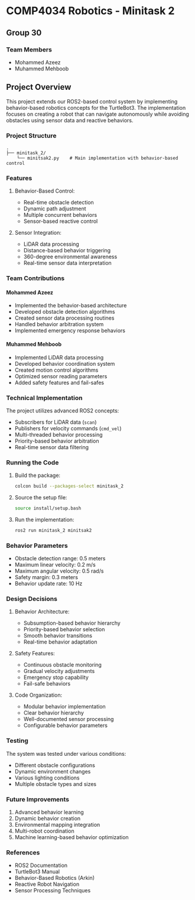 # COMP4034 Robotics - Minitask 2
## Group 30

### Team Members
- Mohammed Azeez
- Muhammed Mehboob

## Project Overview
This project extends our ROS2-based control system by implementing behavior-based robotics concepts for the TurtleBot3. The implementation focuses on creating a robot that can navigate autonomously while avoiding obstacles using sensor data and reactive behaviors.

### Project Structure
```
.
├── minitask_2/
    └── minitsak2.py    # Main implementation with behavior-based control
```

### Features
1. Behavior-Based Control:
   - Real-time obstacle detection
   - Dynamic path adjustment
   - Multiple concurrent behaviors
   - Sensor-based reactive control

2. Sensor Integration:
   - LiDAR data processing
   - Distance-based behavior triggering
   - 360-degree environmental awareness
   - Real-time sensor data interpretation

### Team Contributions

#### Mohammed Azeez
- Implemented the behavior-based architecture
- Developed obstacle detection algorithms
- Created sensor data processing routines
- Handled behavior arbitration system
- Implemented emergency response behaviors

#### Muhammed Mehboob
- Implemented LiDAR data processing
- Developed behavior coordination system
- Created motion control algorithms
- Optimized sensor reading parameters
- Added safety features and fail-safes

### Technical Implementation
The project utilizes advanced ROS2 concepts:
- Subscribers for LiDAR data (`scan`)
- Publishers for velocity commands (`cmd_vel`)
- Multi-threaded behavior processing
- Priority-based behavior arbitration
- Real-time sensor data filtering

### Running the Code
1. Build the package:
   ```bash
   colcon build --packages-select minitask_2
   ```

2. Source the setup file:
   ```bash
   source install/setup.bash
   ```

3. Run the implementation:
   ```bash
   ros2 run minitask_2 minitsak2
   ```

### Behavior Parameters
- Obstacle detection range: 0.5 meters
- Maximum linear velocity: 0.2 m/s
- Maximum angular velocity: 0.5 rad/s
- Safety margin: 0.3 meters
- Behavior update rate: 10 Hz

### Design Decisions
1. Behavior Architecture:
   - Subsumption-based behavior hierarchy
   - Priority-based behavior selection
   - Smooth behavior transitions
   - Real-time behavior adaptation

2. Safety Features:
   - Continuous obstacle monitoring
   - Gradual velocity adjustments
   - Emergency stop capability
   - Fail-safe behaviors

3. Code Organization:
   - Modular behavior implementation
   - Clear behavior hierarchy
   - Well-documented sensor processing
   - Configurable behavior parameters

### Testing
The system was tested under various conditions:
- Different obstacle configurations
- Dynamic environment changes
- Various lighting conditions
- Multiple obstacle types and sizes

### Future Improvements
1. Advanced behavior learning
2. Dynamic behavior creation
3. Environmental mapping integration
4. Multi-robot coordination
5. Machine learning-based behavior optimization

### References
- ROS2 Documentation
- TurtleBot3 Manual
- Behavior-Based Robotics (Arkin)
- Reactive Robot Navigation
- Sensor Processing Techniques
